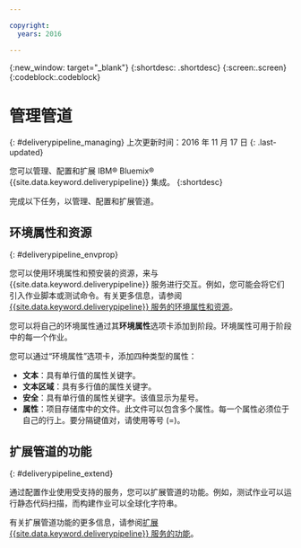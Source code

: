 ```yaml
---

copyright:
  years: 2016

---
```

<!-- Copyright info at top of file: REQUIRED
    The copyright info is YAML content that must occur at the top of the MD file, before attributes are listed.
    It must be surrounded by 3 dashes.
    The value "years" can contain just one year or a two years separated by a comma. (years: 2014, 2016)
    Indentation as per the previous template must be preserved.
-->

{:new_window: target="_blank"}
{:shortdesc: .shortdesc}
{:screen:.screen}
{:codeblock:.codeblock}

# 管理管道
{: #deliverypipeline_managing}
上次更新时间：2016 年 11 月 17 日
{: .last-updated}

您可以管理、配置和扩展 IBM&reg; Bluemix&reg; {{site.data.keyword.deliverypipeline}} 集成。
{:shortdesc}

完成以下任务，以管理、配置和扩展管道。

## 环境属性和资源
{: #deliverypipeline_envprop}

您可以使用环境属性和预安装的资源，来与 {{site.data.keyword.deliverypipeline}} 服务进行交互。例如，您可能会将它们引入作业脚本或测试命令。有关更多信息，请参阅 [{{site.data.keyword.deliverypipeline}} 服务的环境属性和资源](./deploy_var.html)。

您可以将自己的环境属性通过其**环境属性**选项卡添加到阶段。环境属性可用于阶段中的每一个作业。

您可以通过“环境属性”选项卡，添加四种类型的属性：
* **文本**：具有单行值的属性关键字。
* **文本区域**：具有多行值的属性关键字。
* **安全**：具有单行值的属性关键字。该值显示为星号。
* **属性**：项目存储库中的文件。此文件可以包含多个属性。每一个属性必须位于自己的行上。要分隔键值对，请使用等号 (=)。

## 扩展管道的功能
{: #deliverypipeline_extend}

通过配置作业使用受支持的服务，您可以扩展管道的功能。例如，测试作业可以运行静态代码扫描，而构建作业可以全球化字符串。


有关扩展管道功能的更多信息，请参阅[扩展 {{site.data.keyword.deliverypipeline}} 服务的功能](./deliverypipeline_extension.html)。

